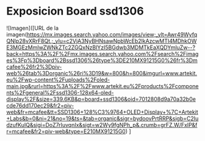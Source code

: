 # Exposicion Board ssd1306



![Imagen]([URL de la imagen(https://mx.images.search.yahoo.com/images/view;_ylt=Awr49WyfqQNlp28vXRrF8Qt.;_ylu=c2VjA3NyBHNsawNpbWcEb2lkAzcwMTI4MDhkOWE3MGEzMmIwZWNkZTc2ZGQxNzBlYzI5BGdwb3MDMTkEaXQDYmluZw--?back=https%3A%2F%2Fmx.images.search.yahoo.com%2Fsearch%2Fimages%3Fp%3Dboard%2Bssd1306%26type%3DE210MX91215G0%26fr%3Dmcafee%26fr2%3Dpiv-web%26tab%3Dorganic%26ri%3D19&w=800&h=800&imgurl=www.artekit.eu%2Fwp-content%2Fuploads%2Foled-main.jpg&rurl=https%3A%2F%2Fwww.artekit.eu%2Fproducts%2Fcomponents%2Fgeneral%2Fssd1306-128x64-oled-display%2F&size=339.6KB&p=board+ssd1306&oid=7012808d9a70a32b0ecde76dd170ec29&fr2=piv-web&fr=mcafee&tt=SSD1306+128%C3%9764+OLED+Display+%7C+Artekit+Labs&b=0&ni=21&no=19&ts=&tab=organic&sigr=bydoovPrtRRP&sigb=C2IudzufKuIQ&sigi=DoZ7rIuvqnIx&sigt=w2Wy9fgNPh_p&.crumb=grFZ.W/FxIP&fr=mcafee&fr2=piv-web&type=E210MX91215G0) ]
